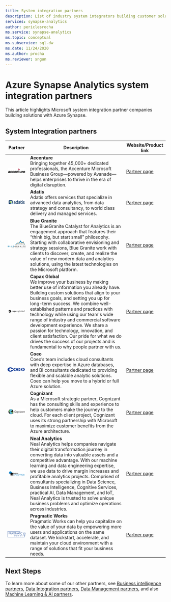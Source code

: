 ```yaml
---
title: System integration partners 
description: List of industry system integrators building customer solutions with Azure Synapse Analytics
services: synapse-analytics 
author: periclesrocha
ms.service: synapse-analytics 
ms.topic: conceptual
ms.subservice: sql-dw
ms.date: 11/24/2020 
ms.author: procha 
ms.reviewer: sngun
---
```


# Azure Synapse Analytics system integration partners

This article highlights Microsoft system integration partner companies building solutions with Azure Synapse.

## System Integration partners
| Partner | Description | Website/Product link |
| ------- | ----------- | -------------------- |
| ![Accenture](./media/system-integration/accenture-logo.png) |**Accenture**<br>Bringing together 45,000+ dedicated professionals, the Accenture Microsoft Business Group—powered by Avanade—helps enterprises to thrive in the era of digital disruption.|[Partner page](https://www.accenture.com/us-en/services/microsoft-index)<br>|
| ![Adatis](./media/system-integration/adatis-logo.png) |**Adatis**<br>Adatis offers services that specialize in advanced data analytics, from data strategy and consultancy, to world class delivery and managed services. |[Partner page](https://adatis.co.uk/)<br> |
| ![Blue Granite](./media/system-integration/blue-granite-logo.png) |**Blue Granite**<br>The BlueGranite Catalyst for Analytics is an engagement approach that features their “think big, but start small” philosophy. Starting with collaborative envisioning and strategy sessions, Blue Granite work with clients to discover, create, and realize the value of new modern data and analytics solutions, using the latest technologies on the Microsoft platform.|[Partner page](https://www.blue-granite.com/)<br>|
| ![Capax Global](./media/system-integration/capax-global-logo.png) |**Capax Global**<br>We improve your business by making better use of information you already have. Building custom solutions that align to your business goals, and setting you up for long-term success. We combine well-established patterns and practices with technology while using our team's wide range of industry and commercial software development experience. We share a passion for technology, innovation, and client satisfaction. Our pride for what we do drives the success of our projects and is fundamental to why people partner with us.|[Partner page](https://www.capaxglobal.com/)<br>|
| ![Coeo](./media/system-integration/coeo-logo.png) |**Coeo**<br>Coeo’s team includes cloud consultants with deep expertise in Azure databases, and BI consultants dedicated to providing flexible and scalable analytic solutions. Coeo can help you move to a hybrid or full Azure solution.|[Partner page](https://www.coeo.com/solution/technology/microsoft-azure/)<br>|
| ![Cognizant](./media/system-integration/cognizant-logo.png) |**Cognizant**<br>As a Microsoft strategic partner, Cognizant has the consulting skills and experience to help customers make the journey to the cloud. For each client project, Cognizant uses its strong partnership with Microsoft to maximize customer benefits from the Azure architecture.|[Partner page](https://www.cognizant.com/partners/microsoftazure)<br>|
| ![Neal Analytics](./media/system-integration/neal-analytics-logo.png) |**Neal Analytics**<br>Neal Analytics helps companies navigate their digital transformation journey in converting data into valuable assets and a competitive advantage. With our machine learning and data engineering expertise, we use data to drive margin increases and profitable analytics projects. Comprised of consultants specializing in Data Science, Business Intelligence, Cognitive Services, practical AI, Data Management, and IoT, Neal Analytics is trusted to solve unique business problems and optimize operations across industries.|[Partner page](https://nealanalytics.com/)<br>|
| ![Pragmatic Works](./media/system-integration/pragmatic-works-logo.png) |**Pragmatic Works**<br>Pragmatic Works can help you capitalize on the value of your data by empowering more users and applications on the same dataset. We kickstart, accelerate, and maintain your cloud environment with a range of solutions that fit your business needs.|[Partner page](https://www.pragmaticworks.com/)<br>|

## Next Steps
To learn more about some of our other partners, see [Business intelligence partners](business-intelligence.md), [Data Integration partners](data-integration.md), [Data Management partners](data-management.md), and also [Machine Learning & AI partners](machine-learning-ai.md).

